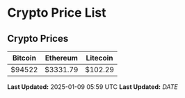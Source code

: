# Crypto Price List

## Crypto Prices
| Bitcoin | Ethereum | Litecoin |
| ------- | -------- | -------- |
| $94522 | $3331.79 | $102.29 |
**Last Updated:** 2025-01-09 05:59 UTC
**Last Updated:** $DATE$
